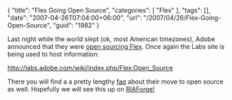{
	"title": "Flex Going Open Source",
	"categories": [
		"Flex"
	],
	"tags": [],
	"date": "2007-04-26T07:04:00+06:00",
	"url": "/2007/04/26/Flex-Going-Open-Source",
	"guid": "1982"
}

Last night while the world slept (ok, most American timezones), Adobe announced that they were <a href="http://www.adobe.com/aboutadobe/pressroom/pressreleases/200704/042607Flex.html">open sourcing Flex</a>. Once again the Labs site is being used to host information:

<a href="http://labs.adobe.com/wiki/index.php/Flex:Open_Source">http://labs.adobe.com/wiki/index.php/Flex:Open_Source</a>

There you will find a a pretty lengthy <a href="http://labs.adobe.com/wiki/index.php/Flex_Open_Source_FAQ">faq</a> about their move to open source as well. Hopefully we will see this up on <a href="http://www.riaforge.org">RIAForge!</a>